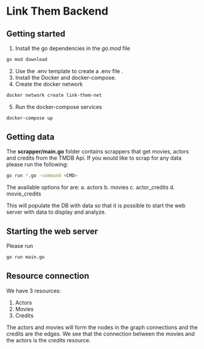 # Link Them Backend

## Getting started

1. Install the go dependencies in the *go.mod* file

  ```sh
  go mod download
  ```

2. Use the .env template to create a .env file .
3. Install the Docker and docker-compose.
4. Create the docker network

  ```sh
  docker network create link-them-net
  ```

5. Run the docker-compose services

  ```sh
  docker-compose up
  ```

## Getting data

The **scrapper/main.go** folder contains scrappers that get movies, actors and credits
from the TMDB Api. If you would like to scrap for any data please run the following:

  ```sh
  go run *.go -command <CMD>
```

The available options for **<CMD>** are:
  a. actors
  b. movies
  c. actor_credits
  d. movie_credits

This will populate the DB with data so that it is possible to start the web server with data to display
and analyze.

## Starting the web server

Please run

  ```sh
  go run main.go
  ```

## Resource connection

We have 3 resources:

1. Actors
2. Movies
3. Credits

The actors and movies will form the nodes in the graph connections and the credits are the edges. We see that the connection between the movies and the actors is the *credits* resource.
